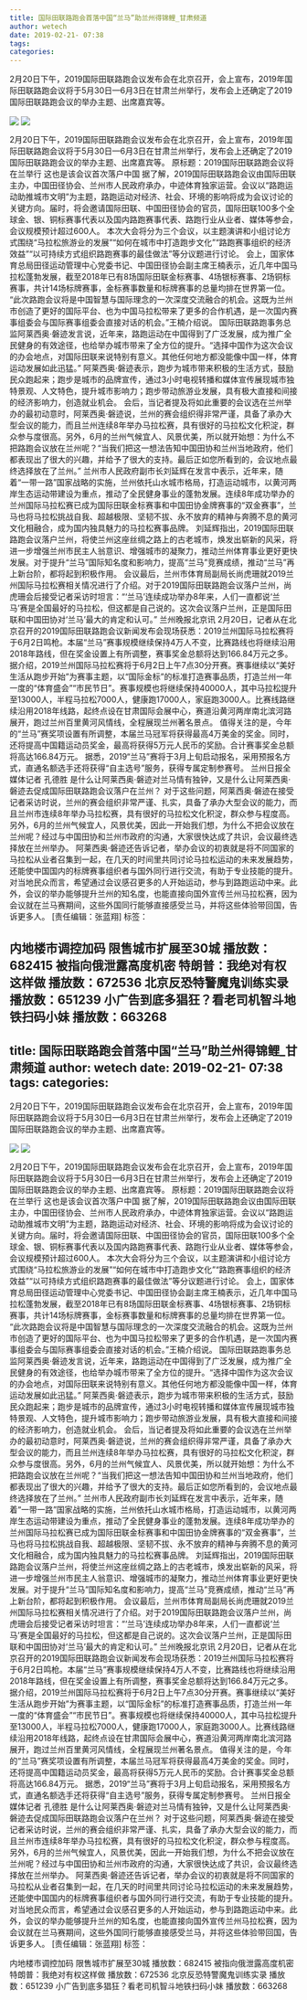 ```yaml
---
title: 国际田联路跑会首落中国“兰马”助兰州得锦鲤_甘肃频道
author: wetech
date: 2019-02-21- 07:38
tags: 
categories: 
---
```

2月20日下午，2019国际田联路跑会议发布会在北京召开，会上宣布，2019年国际田联路跑会议将于5月30日—6月3日在甘肃兰州举行，发布会上还确定了2019国际田联路跑会议的举办主题、出席嘉宾等。
<!-- more -->
                
<img align="center" border="0" src="http://p2.ifengimg.com/a/2019_08/f626e84a8caa755_size103_w399_h300.jpg" />
                
<img align="center" border="0" src="http://p2.ifengimg.com/a/2016/0810/204c433878d5cf9size1_w16_h16.png" />
                
            
2月20日下午，2019国际田联路跑会议发布会在北京召开，会上宣布，2019年国际田联路跑会议将于5月30日—6月3日在甘肃兰州举行，发布会上还确定了2019国际田联路跑会议的举办主题、出席嘉宾等。
原标题：2019国际田联路跑会议将在兰举行 这也是该会议首次落户中国
据了解，2019国际田联路跑会议由国际田联主办，中国田径协会、兰州市人民政府承办，中迹体育独家运营。会议以“路跑运动助推城市文明”为主题，路跑运动对经济、社会、环境的影响将成为会议讨论的关键方向。届时，将会邀请国际田联、中国田径协会的官员，国际田联100多个全球金、银、铜标赛事代表以及国内路跑赛事代表、路跑行业从业者、媒体等参会，会议规模预计超过600人。
本次大会将分为三个会议，以主题演讲和小组讨论方式围绕“马拉松旅游业的发展”“如何在城市中打造跑步文化”“路跑赛事组织的经济效益”“以可持续方式组织路跑赛事的最佳做法”等分议题进行讨论。
会上，国家体育总局田径运动管理中心党委书记、中国田径协会副主席王楠表示，近几年中国马拉松蓬勃发展，截至2018年已有8场国际田联金标赛事、4场银标赛事、2场铜标赛事，共计14场标牌赛事，金标赛事数量和标牌赛事的总量均排在世界第一位。
“此次路跑会议将是中国智慧与国际理念的一次深度交流融合的机会。这既为兰州市创造了更好的国际平台、也为中国马拉松带来了更多的合作机遇，是一次国内赛事组委会与国际赛事组委会直接对话的机会。”王楠介绍说。
国际田联路跑事务总监阿莱西奥·磐迹发言说，近年来，路跑运动在中国得到了广泛发展，成为推广全民健身的有效途径，也给举办城市带来了全方位的提升。“选择中国作为这次会议的办会地点，对国际田联来说特别有意义。其他任何地方都没能像中国一样，体育运动发展如此迅猛。”
阿莱西奥·磐迹表示，跑步为城市带来积极的生活方式，鼓励民众跑起来；跑步是城市的品牌宣传，通过3小时电视转播和媒体宣传展现城市独特景观、人文特色，提升城市影响力；跑步带动旅游业发展，具有极大直接和间接的经济影响力，创造就业机会。
会后，当记者提及将如此重要的会议选在兰州举办的最初动意时，阿莱西奥·磐迹说，兰州的赛会组织得非常严谨，具备了承办大型会议的能力，而且兰州连续8年举办马拉松赛，具有很好的马拉松文化积淀，群众参与度很高。另外，6月的兰州气候宜人、风景优美，所以就开始想：为什么不把路跑会议放在兰州呢？“当我们把这一想法告知中国田协和兰州当地政府，他们都表现出了很大的兴趣，并给予了很大的支持。最后正如您所看到的，会议地点最终选择放在了兰州。”
兰州市人民政府副市长刘延辉在发言中表示，近年来，随着“一带一路”国家战略的实施，兰州依托山水城市格局，打造运动城市，以黄河两岸生态运动带建设为重点，推动了全民健身事业的蓬勃发展。连续8年成功举办的兰州国际马拉松赛已成为国际田联金标赛事和中国田协金牌赛事的“双金赛事”，兰马也将马拉松挑战自我、超越极限、坚韧不拔、永不放弃的精神与奔腾不息的黄河文化相融合，成为国内独具魅力的马拉松赛事品牌。
刘延辉指出，2019国际田联路跑会议落户兰州，将使兰州这座丝绸之路上的古老城市，焕发出崭新的风采，将进一步增强兰州市民主人翁意识、增强城市的凝聚力，推动兰州体育事业更好更快发展。对于提升“兰马”国际知名度和影响力，提高“兰马”竞赛成绩，推动“兰马”再上新台阶，都将起到积极作用。
会议最后，兰州市体育局副局长尚虎珊就2019兰州国际马拉松赛相关情况进行了介绍。对于2019国际田联路跑会议落户兰州，尚虎珊会后接受记者采访时坦言：“‘兰马’连续成功举办8年来，人们一直都说‘兰马’赛是全国最好的马拉松，但这都是自己说的。这次会议落户兰州，正是国际田联和中国田协对‘兰马’最大的肯定和认可。”
兰州晚报北京讯 2月20日，记者从在北京召开的2019国际田联路跑会议新闻发布会现场获悉：2019兰州国际马拉松赛将于6月2日鸣枪。本届“兰马”赛事规模继续保持4万人不变，比赛路线也将继续沿用2018年路线，但在奖金设置上有所调整，赛事奖金总额将达到166.84万元之多。
据介绍，2019兰州国际马拉松赛将于6月2日上午7点30分开赛。赛事继续以“美好生活从跑步开始”为赛事主题，以“国际金标”的标准打造赛事品质，打造兰州一年一度的“体育盛会”“市民节日”。赛事规模也将继续保持40000人，其中马拉松提升至13000人，半程马拉松7000人，健康跑17000人，家庭跑3000人。比赛线路继续沿用2018年线路，起终点设在甘肃国际会展中心，赛道沿黄河两岸南北滨河路展开，跑过兰州百里黄河风情线，全程展现兰州著名景点。
值得关注的是，今年的“兰马”赛奖项设置有所调整，本届兰马冠军将获得最高4万美金的奖金。同时，还将提高中国籍运动员奖金，最高将获得5万元人民币的奖励。合计赛事奖金总额将高达166.84万元。
据悉，2019“兰马”赛将于3月上旬启动报名，采用预报名方式，直通名额选手还将获得“自主选号”服务，获得专属定制参赛号。
兰州日报全媒体记者 孔德胜
是什么让阿莱西奥·磐迹对兰马情有独钟，又是什么让阿莱西奥·磐迹去促成国际田联路跑会议落户在兰州？
对于这些问题，阿莱西奥·磐迹在接受记者采访时说，兰州的赛会组织非常严谨、扎实，具备了承办大型会议的能力，而且兰州市连续8年举办马拉松赛，具有很好的马拉松文化积淀，群众参与程度高。另外，6月的兰州气候宜人，风景优美，因此一开始我们想，为什么不把会议放在兰州呢？经过与中国田协和兰州市政府的沟通，大家很快达成了共识，会议最终选择放在兰州举办。
阿莱西奥·磐迹还告诉记者，举办会议的初衷就是将不同国家的马拉松从业者召集到一起，在几天的时间里共同讨论马拉松运动的未来发展趋势，还能使中国国内的标牌赛事组织者与国外同行进行交流，有助于专业技能的提升。对当地民众而言，希望通过会议感召更多的人开始运动，参与到路跑运动中来。此外，会议的举办能够提升兰州的知名度，也能直接向国外宣传兰州马拉松赛，因为会议就在兰马赛期间，这些外国同行能够直接感受兰马，并将这些体验带回国，告诉更多人。
[责任编辑：张蓝翔]
标签：
 
 
             
内地楼市调控加码 限售城市扩展至30城
播放数：682415
被指向俄泄露高度机密 特朗普：我绝对有权这样做
播放数：672536
北京反恐特警魔鬼训练实录
播放数：651239
小广告到底多猖狂？看老司机智斗地铁扫码小妹
播放数：663268
---
title: 国际田联路跑会首落中国“兰马”助兰州得锦鲤_甘肃频道
author: wetech
date: 2019-02-21- 07:38
tags: 
categories: 
---
2月20日下午，2019国际田联路跑会议发布会在北京召开，会上宣布，2019年国际田联路跑会议将于5月30日—6月3日在甘肃兰州举行，发布会上还确定了2019国际田联路跑会议的举办主题、出席嘉宾等。
<!-- more -->
                
<img align="center" border="0" src="http://p2.ifengimg.com/a/2019_08/f626e84a8caa755_size103_w399_h300.jpg" />
                
<img align="center" border="0" src="http://p2.ifengimg.com/a/2016/0810/204c433878d5cf9size1_w16_h16.png" />
                
            
2月20日下午，2019国际田联路跑会议发布会在北京召开，会上宣布，2019年国际田联路跑会议将于5月30日—6月3日在甘肃兰州举行，发布会上还确定了2019国际田联路跑会议的举办主题、出席嘉宾等。
原标题：2019国际田联路跑会议将在兰举行 这也是该会议首次落户中国
据了解，2019国际田联路跑会议由国际田联主办，中国田径协会、兰州市人民政府承办，中迹体育独家运营。会议以“路跑运动助推城市文明”为主题，路跑运动对经济、社会、环境的影响将成为会议讨论的关键方向。届时，将会邀请国际田联、中国田径协会的官员，国际田联100多个全球金、银、铜标赛事代表以及国内路跑赛事代表、路跑行业从业者、媒体等参会，会议规模预计超过600人。
本次大会将分为三个会议，以主题演讲和小组讨论方式围绕“马拉松旅游业的发展”“如何在城市中打造跑步文化”“路跑赛事组织的经济效益”“以可持续方式组织路跑赛事的最佳做法”等分议题进行讨论。
会上，国家体育总局田径运动管理中心党委书记、中国田径协会副主席王楠表示，近几年中国马拉松蓬勃发展，截至2018年已有8场国际田联金标赛事、4场银标赛事、2场铜标赛事，共计14场标牌赛事，金标赛事数量和标牌赛事的总量均排在世界第一位。
“此次路跑会议将是中国智慧与国际理念的一次深度交流融合的机会。这既为兰州市创造了更好的国际平台、也为中国马拉松带来了更多的合作机遇，是一次国内赛事组委会与国际赛事组委会直接对话的机会。”王楠介绍说。
国际田联路跑事务总监阿莱西奥·磐迹发言说，近年来，路跑运动在中国得到了广泛发展，成为推广全民健身的有效途径，也给举办城市带来了全方位的提升。“选择中国作为这次会议的办会地点，对国际田联来说特别有意义。其他任何地方都没能像中国一样，体育运动发展如此迅猛。”
阿莱西奥·磐迹表示，跑步为城市带来积极的生活方式，鼓励民众跑起来；跑步是城市的品牌宣传，通过3小时电视转播和媒体宣传展现城市独特景观、人文特色，提升城市影响力；跑步带动旅游业发展，具有极大直接和间接的经济影响力，创造就业机会。
会后，当记者提及将如此重要的会议选在兰州举办的最初动意时，阿莱西奥·磐迹说，兰州的赛会组织得非常严谨，具备了承办大型会议的能力，而且兰州连续8年举办马拉松赛，具有很好的马拉松文化积淀，群众参与度很高。另外，6月的兰州气候宜人、风景优美，所以就开始想：为什么不把路跑会议放在兰州呢？“当我们把这一想法告知中国田协和兰州当地政府，他们都表现出了很大的兴趣，并给予了很大的支持。最后正如您所看到的，会议地点最终选择放在了兰州。”
兰州市人民政府副市长刘延辉在发言中表示，近年来，随着“一带一路”国家战略的实施，兰州依托山水城市格局，打造运动城市，以黄河两岸生态运动带建设为重点，推动了全民健身事业的蓬勃发展。连续8年成功举办的兰州国际马拉松赛已成为国际田联金标赛事和中国田协金牌赛事的“双金赛事”，兰马也将马拉松挑战自我、超越极限、坚韧不拔、永不放弃的精神与奔腾不息的黄河文化相融合，成为国内独具魅力的马拉松赛事品牌。
刘延辉指出，2019国际田联路跑会议落户兰州，将使兰州这座丝绸之路上的古老城市，焕发出崭新的风采，将进一步增强兰州市民主人翁意识、增强城市的凝聚力，推动兰州体育事业更好更快发展。对于提升“兰马”国际知名度和影响力，提高“兰马”竞赛成绩，推动“兰马”再上新台阶，都将起到积极作用。
会议最后，兰州市体育局副局长尚虎珊就2019兰州国际马拉松赛相关情况进行了介绍。对于2019国际田联路跑会议落户兰州，尚虎珊会后接受记者采访时坦言：“‘兰马’连续成功举办8年来，人们一直都说‘兰马’赛是全国最好的马拉松，但这都是自己说的。这次会议落户兰州，正是国际田联和中国田协对‘兰马’最大的肯定和认可。”
兰州晚报北京讯 2月20日，记者从在北京召开的2019国际田联路跑会议新闻发布会现场获悉：2019兰州国际马拉松赛将于6月2日鸣枪。本届“兰马”赛事规模继续保持4万人不变，比赛路线也将继续沿用2018年路线，但在奖金设置上有所调整，赛事奖金总额将达到166.84万元之多。
据介绍，2019兰州国际马拉松赛将于6月2日上午7点30分开赛。赛事继续以“美好生活从跑步开始”为赛事主题，以“国际金标”的标准打造赛事品质，打造兰州一年一度的“体育盛会”“市民节日”。赛事规模也将继续保持40000人，其中马拉松提升至13000人，半程马拉松7000人，健康跑17000人，家庭跑3000人。比赛线路继续沿用2018年线路，起终点设在甘肃国际会展中心，赛道沿黄河两岸南北滨河路展开，跑过兰州百里黄河风情线，全程展现兰州著名景点。
值得关注的是，今年的“兰马”赛奖项设置有所调整，本届兰马冠军将获得最高4万美金的奖金。同时，还将提高中国籍运动员奖金，最高将获得5万元人民币的奖励。合计赛事奖金总额将高达166.84万元。
据悉，2019“兰马”赛将于3月上旬启动报名，采用预报名方式，直通名额选手还将获得“自主选号”服务，获得专属定制参赛号。
兰州日报全媒体记者 孔德胜
是什么让阿莱西奥·磐迹对兰马情有独钟，又是什么让阿莱西奥·磐迹去促成国际田联路跑会议落户在兰州？
对于这些问题，阿莱西奥·磐迹在接受记者采访时说，兰州的赛会组织非常严谨、扎实，具备了承办大型会议的能力，而且兰州市连续8年举办马拉松赛，具有很好的马拉松文化积淀，群众参与程度高。另外，6月的兰州气候宜人，风景优美，因此一开始我们想，为什么不把会议放在兰州呢？经过与中国田协和兰州市政府的沟通，大家很快达成了共识，会议最终选择放在兰州举办。
阿莱西奥·磐迹还告诉记者，举办会议的初衷就是将不同国家的马拉松从业者召集到一起，在几天的时间里共同讨论马拉松运动的未来发展趋势，还能使中国国内的标牌赛事组织者与国外同行进行交流，有助于专业技能的提升。对当地民众而言，希望通过会议感召更多的人开始运动，参与到路跑运动中来。此外，会议的举办能够提升兰州的知名度，也能直接向国外宣传兰州马拉松赛，因为会议就在兰马赛期间，这些外国同行能够直接感受兰马，并将这些体验带回国，告诉更多人。
[责任编辑：张蓝翔]
标签：
 
 
             
内地楼市调控加码 限售城市扩展至30城
播放数：682415
被指向俄泄露高度机密 特朗普：我绝对有权这样做
播放数：672536
北京反恐特警魔鬼训练实录
播放数：651239
小广告到底多猖狂？看老司机智斗地铁扫码小妹
播放数：663268
